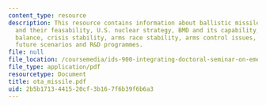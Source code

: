 ```yaml
---
content_type: resource
description: This resource contains information about ballistic missile defense technologies
  and their feasability, U.S. nuclear strategy, BMD and its capability, strategic
  balance, crisis stability, arms race stability, arms control issues, alternative
  future scenarios and R&D programmes.
file: null
file_location: /coursemedia/ids-900-integrating-doctoral-seminar-on-emerging-technologies-fall-2005/2b5b1713441520cf3b167f6b39f6b6a3_ota_missile.pdf
file_type: application/pdf
resourcetype: Document
title: ota_missile.pdf
uid: 2b5b1713-4415-20cf-3b16-7f6b39f6b6a3
---
```


